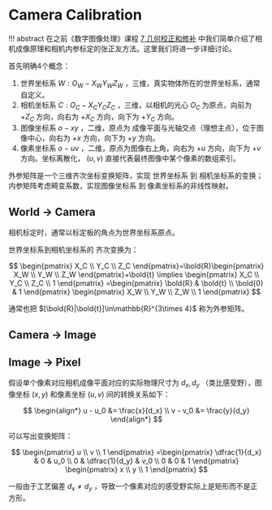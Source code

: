 # Camera Calibration

!!! abstract
    在之前《数字图像处理》课程 [7 几何校正和修补](../../course_notes/digital_image/chapter7.md) 中我们简单介绍了相机成像原理和相机内参标定的张正友方法。这里我们将进一步详细讨论。

首先明确4个概念：

1. 世界坐标系 $W:O_W-X_WY_WZ_W$ ，三维，真实物体所在的世界坐标系，通常自定义。
2. 相机坐标系 $C:O_C-X_CY_CZ_C$ ，三维，以相机的光心 $O_C$ 为原点，向前为 $+Z_C$ 方向，向右为 $+X_C$ 方向，向下为 $+Y_C$ 方向。
3. 图像坐标系 $o-xy$ ，二维，原点为 成像平面与光轴交点（理想主点），位于图像中心，向右为 $+x$ 方向，向下为 $+y$ 方向。
4. 像素坐标系 $o-uv$ ，二维，原点为图像右上角，向右为 $+u$ 方向，向下为 $+v$ 方向。坐标离散化， $(u,v)$ 直接代表最终图像中某个像素的数组索引。

外参矩阵是一个三维齐次坐标变换矩阵，实现 世界坐标系 到 相机坐标系的变换；内参矩阵考虑畸变系数，实现图像坐标系 到 像素坐标系的非线性映射。

## World -> Camera

相机标定时，通常以标定板的角点为世界坐标系原点。

世界坐标系到相机坐标系的 齐次变换为：

$$
\begin{pmatrix}
X_C \\ Y_C \\ Z_C
\end{pmatrix}=\bold{R}\begin{pmatrix}
X_W \\ Y_W \\ Z_W
\end{pmatrix}+\bold{t} \implies
\begin{pmatrix}
X_C \\ Y_C \\ Z_C \\ 1
\end{pmatrix}
=\begin{pmatrix}
\bold{R} & \bold{t} \\
\bold{0} & 1
\end{pmatrix}
\begin{pmatrix}
X_W \\ Y_W \\ Z_W \\ 1
\end{pmatrix}
$$

通常也把 $[\bold{R}|\bold{t}]\in\mathbb{R}^{3\times 4}$ 称为外参矩阵。

## Camera -> Image

## Image -> Pixel

假设单个像素对应相机成像平面对应的实际物理尺寸为 $d_x,d_y$ （类比感受野），图像坐标 $(x, y)$ 和像素坐标 $(u, v)$ 间的转换关系如下：

$$
\begin{align*}
u - u_0 &= \frac{x}{d_x} \\
v - v_0 &= \frac{y}{d_y}
\end{align*}
$$

可以写出变换矩阵：

$$
\begin{pmatrix}
u \\ v \\ 1
\end{pmatrix}
=\begin{pmatrix}
\dfrac{1}{d_x} & 0 & u_0 \\
0 & \dfrac{1}{d_y} & v_0 \\
0 & 0 & 1
\end{pmatrix}
\begin{pmatrix}
x \\ y \\ 1
\end{pmatrix}
$$

一般由于工艺偏差 $d_x\neq d_y$ ，导致一个像素对应的感受野实际上是矩形而不是正方形。
